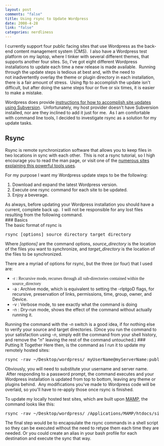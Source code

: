 ```yaml
--- 
layout: post
comments: "false"
title: Using rsync to Update Wordpress
date: 2008-4-28
link: "false"
categories: nerdliness
---
```

I currently support four public facing sites that use Wordpress as the back-end content management system (CMS).  I also have a Wordpress test platform on my laptop, where I tinker with several different themes, that supports another four sites. So, I've got eight different Wordpress installations to update each time a new release is made available.  Running through the update steps is tedious at best and, with the need to not inadvertently overlay the theme or plugin directory in each installation, there is a fair amount of stress.  Using ftp to accomplish the update isn't difficult, but after doing the same steps four or five or six times, it is easier to make a mistake.

Wordpress does provide <a title="Installing/Updating Wordpress with Subversion" href="http://codex.wordpress.org/Installing/Updating_WordPress_with_Subversion">instructions for how to accomplish site updates using Subversion</a>.  Unfortunately, my host provider doesn't have Subversion installed, nor are they inclined to add it just for me.  As I am comfortable with command line tools, I decided to investigate rsync as a solution for my update tasks.
## Rsync
Rsync is remote synchronization software that allows you to keep files in two locations in sync with each other.  This is not a rsync tutorial, so I high encourage you to read the man page, or visit one of the <a title="rsync - Google Search" href="http://www.google.com/search?q=rsync">numerous sites explaining this powerful tools uses</a>.

For my purpose I want my Wordpress update steps to be the following:
<ol>
	<li>Download and expand the latest Wordpress version.</li>
	<li>Execute one rsync command for each site to be updated.</li>
	<li>Enjoy a beverage.</li>
</ol>
<div>As always, before updating your Wordpress installation you should have a current, complete back up.  I will not be responsible for any lost files resulting from the following command.  </div>
### Basics
<div>The basic format of rsync is</div>
<pre>rsync [options] source_directory target_directory</pre>
Where <em>[options]</em> are the command options, <em>source_directory</em> is the location of the files you want to synchronize, and <em>target_directory</em> is the location of the files to be synchronized.

There are a myriad of options for rsync, but the three (or four) that I used are:
<ul>
	<li><span style="font-family: 'Courier New'; line-height: 18px; white-space: pre; "><span style="font-family: 'Lucida Grande'; line-height: 19px; white-space: normal; ">-</span><span style="font-family: 'Lucida Grande'; line-height: 19px; white-space: normal; ">r : Recursive mode, recurses through all sub-directories contained within the source_directory</span></span></li>
	<li>-a : Archive mode, which is equivalent to setting the -rlptgoD flags, for recursive, preservation of links, permissions, time, group, owner, and Device.</li>
	<li>-v : Verbose mode, to see exactly what the command is doing</li>
	<li>-n : Dry-run mode, shows the effect of the command without actually running it.</li>
</ul>
Running the command with the <em>-n</em> switch is a good idea, if for nothing else to verify your source and target directories. (Once you run the command to your satisfaction using <em>-n</em>, simply edit the command from your shell history, and remove the "<em>n</em>" leaving the rest of the command untouched.)
### Putting It Together
Here then, is the command as I run it to update my remotely hosted sites:
<pre>rsync -rav ~/Desktop/wordpress/ myUserName@myServerName:public_html/siteRoot</pre>
Obviously, you will need to substitute your username and server name.  After responding to a password prompt, the command executes and your Wordpress installation is updated from top to bottom, leaving any theme or plugins behind.  Any modifications you've made to Wordpress code will be overlaid, so you'll have to re-apply those once rsync is finished.

To update my locally hosted test sites, which are built upon <a title="MAMP" href="http://www.mamp.info/">MAMP</a>, the command looks like this:
<pre>rsync -rav ~/Desktop/wordpress/ /Applications/MAMP/htdocs/siteRoot</pre>
The final step would be to encapsulate the rsync commands in a shell script so they can be executed without the need to retype them each time they are needed. Or you could create an alias in your bash profile for each destination and execute the sync that way.

 
